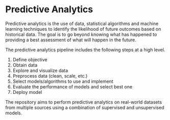 # Predictive Analytics
Predictive analytics is the use of data, statistical algorithms and machine learning techniques to identify the likelihood of future outcomes based on historical data. The goal is to go beyond knowing what has happened to providing a best assessment of what will happen in the future.

The predictive analytics pipeline includes the following steps at a high level.
1. Define objective
2. Obtain data
3. Explore and visualize data
4. Preprocess data (clean, scale, etc.)
5. Select models/algorithms to use and implement
6. Evaluate the performance of models and select best one
7. Deploy model

The repository aims to perform predictive analytics on real-world datasets from multiple sources using a combination of supervised and unsupervised models.
